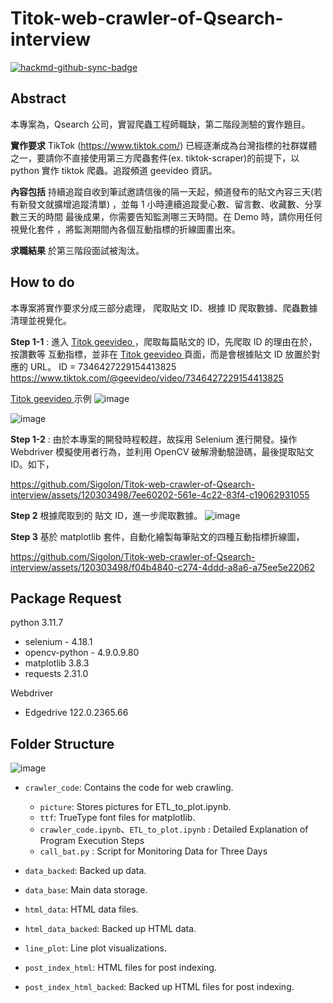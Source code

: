 # Titok-web-crawler-of-Qsearch-interview

[![hackmd-github-sync-badge](https://hackmd.io/amVv-prjSams7Wq-q2yEiQ/badge)](https://hackmd.io/amVv-prjSams7Wq-q2yEiQ)


## Abstract
本專案為，Qsearch 公司，實習爬蟲工程師職缺，第二階段測驗的實作題目。

**實作要求**
TikTok (https://www.tiktok.com/) 已經逐漸成為台灣指標的社群媒體之一，要請你不直接使用第三方爬蟲套件(ex. tiktok-scraper)的前提下，以 python 實作 tiktok 爬蟲。追蹤頻道 geevideo 資訊。

**內容包括**
持續追蹤自收到筆試邀請信後的隔一天起，頻道發布的貼文內容三天(若有新發文就擴增追蹤清單) ，並每 1 小時連續追蹤愛心數、留言數、收藏數、分享數三天的時間
最後成果，你需要告知監測哪三天時間。在 Demo 時，請你用任何視覺化套件 ，將監測期間內各個互動指標的折線圖畫出來。

**求職結果**
於第三階段面試被淘汰。

## How to do
本專案將實作要求分成三部分處理，
爬取貼文 ID、根據 ID 爬取數據、爬蟲數據清理並視覺化。

**Step 1-1** :  進入 [Titok geevideo ](https://www.tiktok.com/@geevideo)，爬取每篇貼文的 ID，先爬取 ID 的理由在於，按讚數等 互動指標，並非在 [Titok geevideo ](https://www.tiktok.com/@geevideo) 頁面，而是會根據貼文 ID 放置於對應的 URL。
ID = 7346427229154413825  https://www.tiktok.com/@geevideo/video/7346427229154413825

[Titok geevideo ](https://www.tiktok.com/@geevideo)示例
![image](https://hackmd.io/_uploads/SJaoRB2CT.png)

![image](https://hackmd.io/_uploads/rykEkLnAp.png)

**Step 1-2** : 由於本專案的開發時程較趕，故採用 Selenium 進行開發。操作 Webdriver 模擬使用者行為，並利用 OpenCV 破解滑動驗證碼，最後提取貼文 ID。如下，

https://github.com/Sigolon/Titok-web-crawler-of-Qsearch-interview/assets/120303498/7ee60202-561e-4c22-83f4-c19062931055

**Step 2**
根據爬取到的 貼文 ID，進一步爬取數據。
![image](https://hackmd.io/_uploads/B1Pk68nRT.png)

**Step 3**
基於 matplotlib 套件，自動化繪製每筆貼文的四種互動指標折線圖，

https://github.com/Sigolon/Titok-web-crawler-of-Qsearch-interview/assets/120303498/f04b4840-c274-4ddd-a8a6-a75ee5e22062

## Package Request
python 3.11.7
- selenium - 4.18.1
- opencv-python - 4.9.0.9.80
- matplotlib 3.8.3
- requests 2.31.0

Webdriver
- Edgedrive 122.0.2365.66 

## Folder Structure
![image](https://hackmd.io/_uploads/SJfnHD2A6.png)
- `crawler_code`: Contains the code for web crawling.
  - `picture`: Stores pictures for ETL_to_plot.ipynb.
  - `ttf`: TrueType font files for matplotlib.
  - `crawler_code.ipynb`、`ETL_to_plot.ipynb` : Detailed Explanation of Program Execution Steps
  - `call_bat.py` : Script for Monitoring Data for Three Days


- `data_backed`: Backed up data.
- `data_base`: Main data storage.
- `html_data`: HTML data files.
- `html_data_backed`: Backed up HTML data.
- `line_plot`: Line plot visualizations.
- `post_index_html`: HTML files for post indexing.
- `post_index_html_backed`: Backed up HTML files for post indexing.

